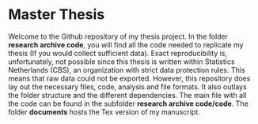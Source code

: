 # Master Thesis
Welcome to the Github repository of my thesis project. In the folder **research archive code**, you will find all the code needed to replicate my thesis (If you would collect sufficient data). Exact reproducibility is, unfortunately, not possible since this thesis is written within Statistics Netherlands (CBS), an organization with strict data protection rules. This means that raw data could not be exported.  However, this repository does lay out the necessary files, code, analysis and file formats. It also outlays the folder structure and the different dependencies. The main file with all the code can be found in the subfolder **research archive code/code**. The folder **documents** hosts the Tex version of my manuscript.
